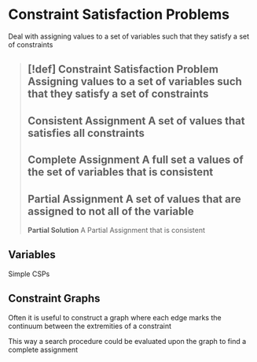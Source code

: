 # Constraint Satisfaction Problems

Deal with assigning values to a set of variables such that they satisfy a set of constraints

> [!def]
> **Constraint Satisfaction Problem**
> Assigning values to a set of variables such that they satisfy a set of constraints
> ---
> **Consistent Assignment**
> A set of values that satisfies all constraints
> ---
> **Complete Assignment**
> A full set a values of the set of variables that is consistent
> ---
> **Partial Assignment**
> A set of values that are assigned to not all of the variable
> ---
> **Partial Solution**
> A Partial Assignment that is consistent

## Variables

Simple CSPs 

## Constraint Graphs

Often it is useful to construct a graph where each edge marks the continuum between the extremities of a constraint

This way a search procedure could be evaluated upon the graph to find a complete assignment

